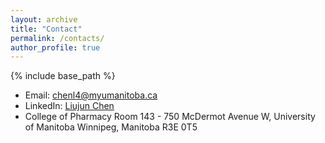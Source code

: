 ```yaml
---
layout: archive
title: "Contact"
permalink: /contacts/
author_profile: true
---
```


{% include base_path %}

* Email: chenl4@myumanitoba.ca
* LinkedIn: [Liujun Chen](https://www.linkedin.com/feed/?trk=homepage-basic_sign-in-submit)
* College of Pharmacy Room 143 - 750 McDermot Avenue W, University of Manitoba Winnipeg, Manitoba R3E 0T5
